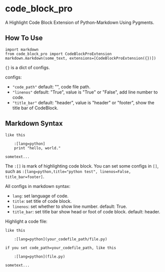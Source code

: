 code_block_pro
==============

A Highlight Code Block Extension of Python-Markdown Using Pygments.

How To Use
----------

    import markdown
    from code_block_pro import CodeBlockProExtension
    markdown.markdown(some_text, extensions=[CodeBlockProExtension({})])
  
`{}` is a dict of configs.

configs:

* `"code_path"` default: "", code file path.
* `"linenos"` default: "True", value is "True" or "False", add line number to code.
* `"title_bar"` default: "header", value is "header" or "footer", show the title bar of CodeBlock.
    
Markdown Syntax
---------------

    like this
        
        :[lang=python]
        print "hello, world."
    
    sometext...
    
    
The `:[]` is mark of highlighting code block. You can set some configs in `[]`,
such as `:[lang=python,title="python test", linenos=False, title_bar=footer]`.

All configs in markdown syntax:

* `lang`: set language of code.
* `title`: set title of code block.
* `linenos`: set whether to show line number. default: True.
* `title_bar`: set title bar show head or foot of code block. default: header.

Highlight a code file:

    like this
    
        :[lang=python](your_codefile_path/file.py)
        
    if you set code_path=your_codefile_path, like this
    
        :[lang=python](file.py)
        
    sometext...
    

